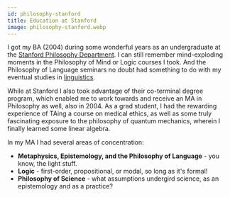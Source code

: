 ```yaml
---
id: philosophy-stanford
title: Education at Stanford
image: philosophy-stanford.webp
---
```


I got my BA (2004) during some wonderful years as an undergraduate at the [Stanford Philosophy
Department](http://philosophy.stanford.edu/). I can still remember mind-exploding moments in the
Philosophy of Mind or Logic courses I took. And the Philosophy of Language seminars no doubt had
something to do with my eventual studies in [linguistics](/linguistics).

While at Stanford I also took advantage of their co-terminal degree program, which enabled me to
work towards and receive an MA in Philosophy as well, also in 2004. As a grad student, I had the
rewarding experience of TAing a course on medical ethics, as well as some truly fascinating
exposure to the philosophy of quantum mechanics, wherein I finally learned some linear algebra.

In my MA I had several areas of concentration:

*   **Metaphysics, Epistemology, and the Philosophy of Language** - you know, the light stuff.
*   **Logic** - first-order, propositional, or modal, so long as it's formal!
*   **Philosophy of Science** - what assumptions undergird science, as an epistemology and as a practice?

